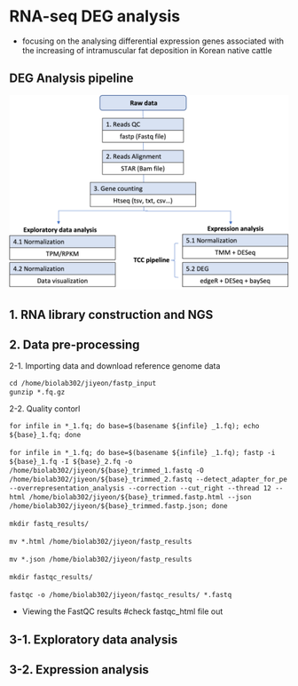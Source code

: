 # RNA-seq DEG analysis
  - focusing on the analysing differential expression genes associated with the increasing of intramuscular fat deposition in Korean native cattle

## DEG Analysis pipeline
![workflow](RNA-seq_pipeline.png)

## 1. RNA library construction and NGS

## 2. Data pre-processing
  2-1. Importing data and download reference genome data
```
cd /home/biolab302/jiyeon/fastp_input
gunzip *.fq.gz
```

  2-2. Quality contorl
```
for infile in *_1.fq; do base=$(basename ${infile} _1.fq); echo ${base}_1.fq; done

for infile in *_1.fq; do base=$(basename ${infile} _1.fq); fastp -i ${base}_1.fq -I ${base}_2.fq -o /home/biolab302/jiyeon/${base}_trimmed_1.fastq -O /home/biolab302/jiyeon/${base}_trimmed_2.fastq --detect_adapter_for_pe --overrepresentation_analysis --correction --cut_right --thread 12 --html /home/biolab302/jiyeon/${base}_trimmed.fastp.html --json /home/biolab302/jiyeon/${base}_trimmed.fastp.json; done

mkdir fastq_results/

mv *.html /home/biolab302/jiyeon/fastp_results

mv *.json /home/biolab302/jiyeon/fastp_results

mkdir fastqc_results/

fastqc -o /home/biolab302/jiyeon/fastqc_results/ *.fastq
```  
  - Viewing the FastQC results #check fastqc_html file out

## 3-1. Exploratory data analysis


## 3-2. Expression analysis

